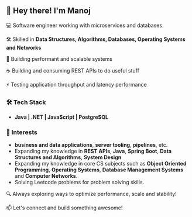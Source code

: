 ## 👋 Hey there! I'm Manoj

💻 Software engineer working with microservices and databases.  

🛠️ Skilled in **Data Structures, Algorithms, Databases, Operating Systems and Networks**

🔗 Building performant and scalable systems

☕️ Building and consuming REST APIs to do useful stuff

⚡ Testing application throughput and latency performance  

### 🛠 Tech Stack
- **Java | .NET | JavaScript | PostgreSQL**  

### 🚀 Interests  
- **business and data applications**, **server tooling**, **pipelines**, etc.
- Expanding my knowledge in **REST APIs**, **Java**, **Spring Boot**, **Data Structures and Algorithms**, **System Design**
- Expanding my knowledge in core CS subjects such as **Object Oriented Programming**, **Operating Systems**, **Database Management Systems** and **Computer Networks**.
- Solving Leetcode problems for problem solving skills.

🔍 Always exploring ways to optimize performance, scale and stability!

📫 Let's connect and build something awesome!
